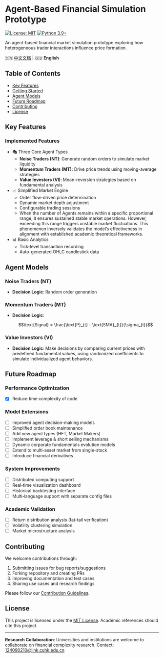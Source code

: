 # Agent-Based Financial Simulation Prototype

[![License: MIT](https://img.shields.io/badge/License-MIT-yellow.svg)](https://opensource.org/licenses/MIT) 
[![Python 3.9+](https://img.shields.io/badge/Python-3.9%2B-blue.svg)](https://www.python.org/)

An agent-based financial market simulation prototype exploring how heterogeneous trader interactions influence price formation.

🇨🇳 [中文文档](README_ZH.md) | 🇬🇧 **English** 

## Table of Contents
- [Key Features](#key-features)
- [Getting Started](#getting-started)
- [Agent Models](#agent-models)
- [Future Roadmap](#future-roadmap)
- [Contributing](#contributing)
- [License](#license)

## Key Features

### Implemented Features
- 🎭 Three Core Agent Types
  - **Noise Traders (NT)**: Generate random orders to simulate market liquidity
  - **Momentum Traders (MT)**: Drive price trends using moving-average strategies
  - **Value Investors (VI)**: Mean-reversion strategies based on fundamental analysis
- 📈 Simplified Market Engine
  - Order flow-driven price determination
  - Dynamic market depth adjustment
  - Configurable trading sessions
  - When the number of Agents remains within a specific proportional range, it ensures sustained stable market operations. However, exceeding this range triggers unstable market fluctuations. This phenomenon inversely validates the model’s effectiveness in alignment with established academic theoretical frameworks.
- 📊 Basic Analytics
  - Tick-level transaction recording
  - Auto-generated OHLC candlestick data

## Agent Models

### Noise Traders (NT)
- **Decision Logic**: Random order generation

### Momentum Traders (MT)
- **Decision Logic**:
  ```math
  \text{Signal} = \frac{\text{P}_{t} - \text{SMA}_{t}}{\sigma_{t}}
  ```

### Value Investors (VI)
- **Decision Logic**: Make decisions by comparing current prices with predefined fundamental values, using randomized coefficients to simulate individualized agent behaviors.

## Future Roadmap

### Performance Optimization
- [x] Reduce time complexity of code

### Model Extensions
- [ ] Improved agent decision-making models
- [ ] Simplified order book maintenance
- [ ] Add new agent types (HFT, Market Makers)
- [ ] Implement leverage & short selling mechanisms
- [ ] Dynamic corporate fundamentals evolution models
- [ ] Extend to multi-asset market from single-stock
- [ ] Introduce financial derivatives

### System Improvements
- [ ] Distributed computing support
- [ ] Real-time visualization dashboard
- [ ] Historical backtesting interface
- [ ] Multi-language support with separate config files

### Academic Validation
- [ ] Return distribution analysis (fat-tail verification)
- [ ] Volatility clustering simulation
- [ ] Market microstructure analysis

## Contributing

We welcome contributions through:
1. Submitting issues for bug reports/suggestions
2. Forking repository and creating PRs
3. Improving documentation and test cases
4. Sharing use cases and research findings

Please follow our [Contribution Guidelines](CONTRIBUTING.md).

## License

This project is licensed under the [MIT License](LICENSE). Academic references should cite this project.

---
**Research Collaboration**: Universities and institutions are welcome to collaborate on financial complexity research. Contact: 124090210@link.cuhk.edu.cn